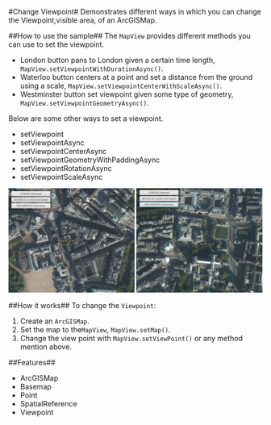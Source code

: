 #Change Viewpoint#
Demonstrates different ways in which you can change the Viewpoint,visible area, of an ArcGISMap.


##How to use the sample##
The `MapView` provides different methods you can use to set the viewpoint. 
 - London button pans to London given a certain time length, `MapView.setViewpointWithDurationAsync()`.
 - Waterloo button centers at a point and set a distance from the ground using a scale, `MapView.setViewpointCenterWithScaleAsync()`.
 - Westminster button set viewpoint given some type of geometry, `MapView.setViewpointGeometryAsync()`.
 
Below are some other ways to set a viewpoint.
- setViewpoint
- setViewpointAsync
- setViewpointCenterAsync
- setViewpointGeometryWithPaddingAsync
- setViewpointRotationAsync
- setViewpointScaleAsync


![](ChangeViewpoint.png)

##How it works##
To change the `Viewpoint`:

1. Create an `ArcGISMap`. 
2. Set the map to the`MapView`, `MapView.setMap()`. 
3. Change the view point with `MapView.setViewPoint()` or any method mention above.

##Features##
- ArcGISMap
- Basemap
- Point
- SpatialReference
- Viewpoint
